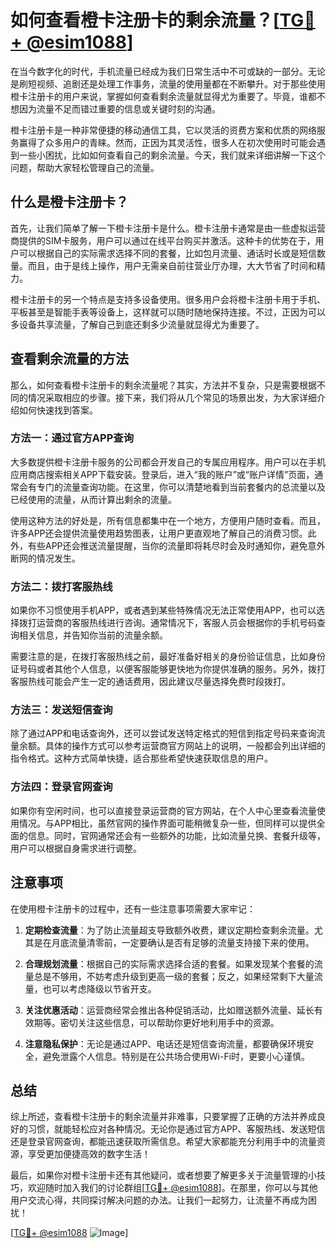# 如何查看橙卡注册卡的剩余流量？[[TG💪+ @esim1088](https://t.me/s/esim1088)]

在当今数字化的时代，手机流量已经成为我们日常生活中不可或缺的一部分。无论是刷短视频、追剧还是处理工作事务，流量的使用量都在不断攀升。对于那些使用橙卡注册卡的用户来说，掌握如何查看剩余流量就显得尤为重要了。毕竟，谁都不想因为流量不足而错过重要的信息或关键时刻的沟通。

橙卡注册卡是一种非常便捷的移动通信工具，它以灵活的资费方案和优质的网络服务赢得了众多用户的青睐。然而，正因为其灵活性，很多人在初次使用时可能会遇到一些小困扰，比如如何查看自己的剩余流量。今天，我们就来详细讲解一下这个问题，帮助大家轻松管理自己的流量。

## 什么是橙卡注册卡？

首先，让我们简单了解一下橙卡注册卡是什么。橙卡注册卡通常是由一些虚拟运营商提供的SIM卡服务，用户可以通过在线平台购买并激活。这种卡的优势在于，用户可以根据自己的实际需求选择不同的套餐，比如包月流量、通话时长或是短信数量。而且，由于是线上操作，用户无需亲自前往营业厅办理，大大节省了时间和精力。

橙卡注册卡的另一个特点是支持多设备使用。很多用户会将橙卡注册卡用于手机、平板甚至是智能手表等设备上，这样就可以随时随地保持连接。不过，正因为可以多设备共享流量，了解自己到底还剩多少流量就显得尤为重要了。

## 查看剩余流量的方法

那么，如何查看橙卡注册卡的剩余流量呢？其实，方法并不复杂，只是需要根据不同的情况采取相应的步骤。接下来，我们将从几个常见的场景出发，为大家详细介绍如何快速找到答案。

### 方法一：通过官方APP查询

大多数提供橙卡注册卡服务的公司都会开发自己的专属应用程序。用户可以在手机应用商店搜索相关APP下载安装。登录后，进入“我的账户”或“账户详情”页面，通常会有专门的流量查询功能。在这里，你可以清楚地看到当前套餐内的总流量以及已经使用的流量，从而计算出剩余的流量。

使用这种方法的好处是，所有信息都集中在一个地方，方便用户随时查看。而且，许多APP还会提供流量使用趋势图表，让用户更直观地了解自己的消费习惯。此外，有些APP还会推送流量提醒，当你的流量即将耗尽时会及时通知你，避免意外断网的情况发生。

### 方法二：拨打客服热线

如果你不习惯使用手机APP，或者遇到某些特殊情况无法正常使用APP，也可以选择拨打运营商的客服热线进行咨询。通常情况下，客服人员会根据你的手机号码查询相关信息，并告知你当前的流量余额。

需要注意的是，在拨打客服热线之前，最好准备好相关的身份验证信息，比如身份证号码或者其他个人信息，以便客服能够更快地为你提供准确的服务。另外，拨打客服热线可能会产生一定的通话费用，因此建议尽量选择免费时段拨打。

### 方法三：发送短信查询

除了通过APP和电话查询外，还可以尝试发送特定格式的短信到指定号码来查询流量余额。具体的操作方式可以参考运营商官方网站上的说明，一般都会列出详细的指令格式。这种方式简单快捷，适合那些希望快速获取信息的用户。

### 方法四：登录官网查询

如果你有空闲时间，也可以直接登录运营商的官方网站，在个人中心里查看流量使用情况。与APP相比，虽然官网的操作界面可能稍微复杂一些，但同样可以提供全面的信息。同时，官网通常还会有一些额外的功能，比如流量兑换、套餐升级等，用户可以根据自身需求进行调整。

## 注意事项

在使用橙卡注册卡的过程中，还有一些注意事项需要大家牢记：

1. **定期检查流量**：为了防止流量超支导致额外收费，建议定期检查剩余流量。尤其是在月底流量清零前，一定要确认是否有足够的流量支持接下来的使用。
   
2. **合理规划流量**：根据自己的实际需求选择合适的套餐。如果发现某个套餐的流量总是不够用，不妨考虑升级到更高一级的套餐；反之，如果经常剩下大量流量，也可以考虑降级以节省开支。

3. **关注优惠活动**：运营商经常会推出各种促销活动，比如赠送额外流量、延长有效期等。密切关注这些信息，可以帮助你更好地利用手中的资源。

4. **注意隐私保护**：无论是通过APP、电话还是短信查询流量，都要确保环境安全，避免泄露个人信息。特别是在公共场合使用Wi-Fi时，更要小心谨慎。

## 总结

综上所述，查看橙卡注册卡的剩余流量并非难事，只要掌握了正确的方法并养成良好的习惯，就能轻松应对各种情况。无论你是通过官方APP、客服热线、发送短信还是登录官网查询，都能迅速获取所需信息。希望大家都能充分利用手中的流量资源，享受更加便捷高效的数字生活！

最后，如果你对橙卡注册卡还有其他疑问，或者想要了解更多关于流量管理的小技巧，欢迎随时加入我们的讨论群组[[TG💪+ @esim1088](https://t.me/s/esim1088)]。在那里，你可以与其他用户交流心得，共同探讨解决问题的办法。让我们一起努力，让流量不再成为困扰！

[[TG💪+ @esim1088](https://t.me/s/esim1088) ![Image](https://i.postimg.cc/4NQfJmqS/Snipaste-2025-05-13-00-14-12.png)]
